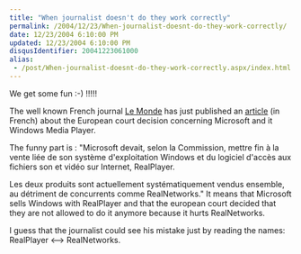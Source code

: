 ```yaml
---
title: "When journalist doesn't do they work correctly"
permalink: /2004/12/23/When-journalist-doesnt-do-they-work-correctly/
date: 12/23/2004 6:10:00 PM
updated: 12/23/2004 6:10:00 PM
disqusIdentifier: 20041223061000
alias:
 - /post/When-journalist-doesnt-do-they-work-correctly.aspx/index.html
---
```

We get some fun :-) !!!!!

The well known French journal [Le Monde](http://www.lemonde.fr/) has just published an [article](http://www.lemonde.fr/web/article/0,1-0@2-3234,36-391724,0.html) (in French) about the European court decision concerning Microsoft and it Windows Media Player.
<!-- more -->

The funny part is : "Microsoft devait, selon la Commission, mettre fin à la vente liée de son système d'exploitation Windows et du logiciel d'accès aux fichiers son et vidéo sur Internet, RealPlayer. 

Les deux produits sont actuellement systématiquement vendus ensemble, au détriment de concurrents comme RealNetworks." It means that Microsoft sells Windows with RealPlayer and that the european court decided that they are not allowed to do it anymore because it hurts RealNetworks.

I guess that the journalist could see his mistake just by reading the names: RealPlayer <--> RealNetworks.
